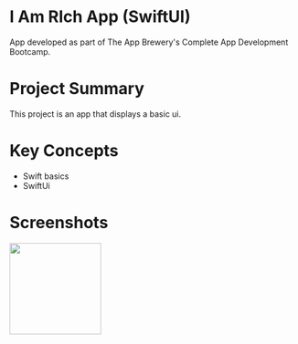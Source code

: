 # I Am RIch App (SwiftUI)
App developed as part of The App Brewery's Complete App Development Bootcamp.

# Project Summary
This project is an app that displays a basic ui.

# Key Concepts
- Swift basics
- SwiftUi

# Screenshots
<p float="left">
  <img src="https://github.com/user-attachments/assets/eb75d057-eddc-4aa9-b174-be743bd140c6" width="160" /> 
</p>
